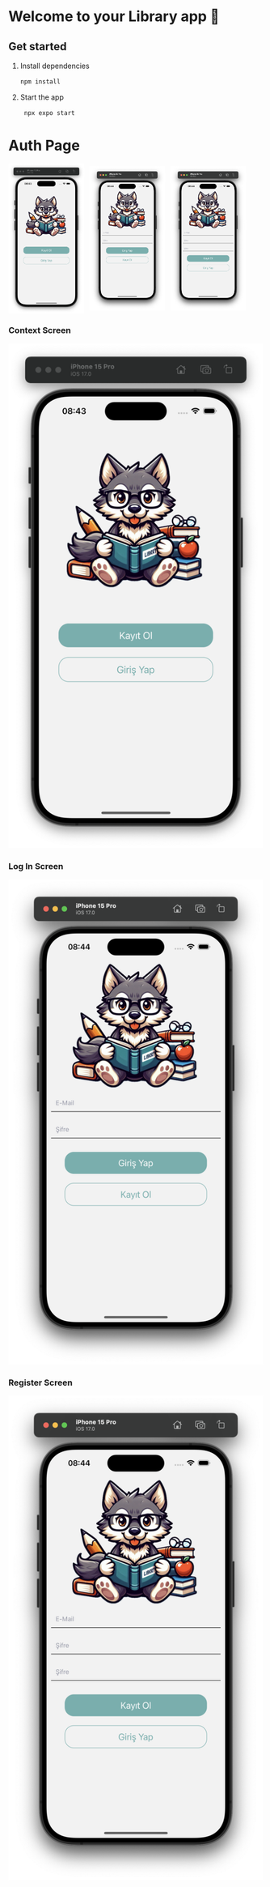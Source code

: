 # Welcome to your Library app 👋

## Get started

1. Install dependencies

   ```bash
   npm install
   ```

2. Start the app

   ```bash
    npx expo start
   ```

# Auth Page

<div style="display: flex; gap: 10px; align-items: center;">
  <img src="/app/assets/PageScreen/Context.png" alt="Context Screen" style="width: 150px; height: auto;">
  <img src="/app/assets/PageScreen/Login.png" alt="Log In Screen" style="width: 150px; height: auto;">
  <img src="/app/assets/PageScreen/Register.png" alt="Register Screen" style="width: 150px; height: auto;">
</div>

### Context Screen

![Context Screen](/app/assets/PageScreen/Context.png)

### Log In Screen

![Log In Screen](/app/assets/PageScreen/Login.png)

### Register Screen

![RegisterScreen](/app/assets/PageScreen/Register.png)
